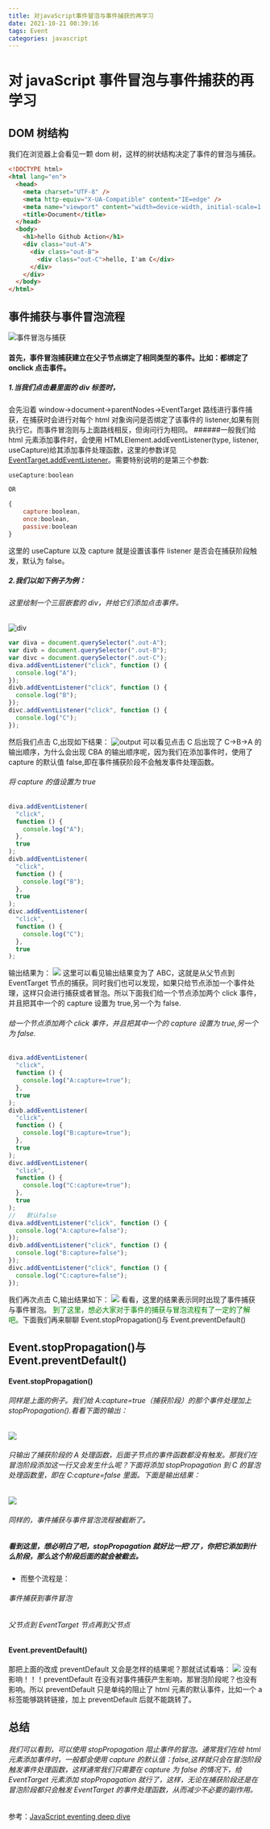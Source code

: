 ```yaml
---
title: 对javaScript事件冒泡与事件捕获的再学习
date: 2021-10-21 00:39:16
tags: Event
categories: javascript
---
```


# 对 javaScript 事件冒泡与事件捕获的再学习

## DOM 树结构

我们在浏览器上会看见一颗 dom 树，这样的树状结构决定了事件的冒泡与捕获。

```html
<!DOCTYPE html>
<html lang="en">
  <head>
    <meta charset="UTF-8" />
    <meta http-equiv="X-UA-Compatible" content="IE=edge" />
    <meta name="viewport" content="width=device-width, initial-scale=1.0" />
    <title>Document</title>
  </head>
  <body>
    <h1>hello Github Action</h1>
    <div class="out-A">
      <div class="out-B">
        <div class="out-C">hello, I'am C</div>
      </div>
    </div>
  </body>
</html>
```

<!--more-->

## 事件捕获与事件冒泡流程

![事件冒泡与捕获](https://cdn.jsdelivr.net/gh/PancakeDogLLL/imageBed/img/bubbling-capturing.png)

#### 首先，事件冒泡捕获建立在父子节点绑定了相同类型的事件。比如：都绑定了 onclick 点击事件。

##### 1.当我们点击最里面的 div 标签时，

会先沿着 window->document->parentNodes->EventTarget 路线进行事件捕获，在捕获时会进行对每个 html 对象询问是否绑定了该事件的 listener,如果有则执行它。而事件冒泡则与上面路线相反，但询问行为相同。 ######一般我们给 html 元素添加事件时，会使用 HTMLElement.addEventListener(type, listener, useCapture)给其添加事件处理函数，这里的参数详见[EventTarget.addEventListener](https://developer.mozilla.org/zh-CN/docs/Web/API/EventTarget/addEventListener)。需要特别说明的是第三个参数:

```JavaScript
useCapture:boolean

OR

{
	capture:boolean,
	once:boolean,
	passive:boolean
}
```

这里的 useCapture 以及 capture 就是设置该事件 listener 是否会在捕获阶段触发，默认为 false。

##### 2.我们以如下例子为例：

###### 这里绘制一个三层嵌套的 div，并给它们添加点击事件。

![div](https://cdn.jsdelivr.net/gh/PancakeDogLLL/imageBed/img/div.png)

```javascript
var diva = document.querySelector(".out-A");
var divb = document.querySelector(".out-B");
var divc = document.querySelector(".out-C");
diva.addEventListener("click", function () {
  console.log("A");
});
divb.addEventListener("click", function () {
  console.log("B");
});
divc.addEventListener("click", function () {
  console.log("C");
});
```

然后我们点击 C,出现如下结果：
![output](https://cdn.jsdelivr.net/gh/PancakeDogLLL/imageBed/img/output.png)
可以看见点击 C 后出现了 C->B->A 的输出顺序，为什么会出现 CBA 的输出顺序呢，因为我们在添加事件时，使用了 capture 的默认值 false,即在事件捕获阶段不会触发事件处理函数。

###### 将 capture 的值设置为 true

```javascript
diva.addEventListener(
  "click",
  function () {
    console.log("A");
  },
  true
);
divb.addEventListener(
  "click",
  function () {
    console.log("B");
  },
  true
);
divc.addEventListener(
  "click",
  function () {
    console.log("C");
  },
  true
);
```

输出结果为：
![](https://cdn.jsdelivr.net/gh/PancakeDogLLL/imageBed/img/202110202333.png)
这里可以看见输出结果变为了 ABC，这就是从父节点到 EventTarget 节点的捕获。同时我们也可以发现，如果只给节点添加一个事件处理，这样只会进行捕获或者冒泡。所以下面我们给一个节点添加两个 click 事件，并且把其中一个的 capture 设置为 true,另一个为 false.

###### 给一个节点添加两个 click 事件，并且把其中一个的 capture 设置为 true,另一个为 false.

```javascript
diva.addEventListener(
  "click",
  function () {
    console.log("A:capture=true");
  },
  true
);
divb.addEventListener(
  "click",
  function () {
    console.log("B:capture=true");
  },
  true
);
divc.addEventListener(
  "click",
  function () {
    console.log("C:capture=true");
  },
  true
);
//   默认false
diva.addEventListener("click", function () {
  console.log("A:capture=false");
});
divb.addEventListener("click", function () {
  console.log("B:capture=false");
});
divc.addEventListener("click", function () {
  console.log("C:capture=false");
});
```

我们再次点击 C,输出结果如下：
![](https://cdn.jsdelivr.net/gh/PancakeDogLLL/imageBed/img/202110202341.png)
看看，这里的结果表示同时出现了事件捕获与事件冒泡。
<font color="green">到了这里，想必大家对于事件的捕获与冒泡流程有了一定的了解吧。</font>下面我们再来聊聊 Event.stopPropagation()与 Event.preventDefault()

## Event.stopPropagation()与 Event.preventDefault()

#### Event.stopPropagation()

###### 同样是上面的例子。我们给 A:capture=true（捕获阶段）的那个事件处理加上 stopPropagation().看看下面的输出：

![](https://cdn.jsdelivr.net/gh/PancakeDogLLL/imageBed/img/202110202353.png)

###### 只输出了捕获阶段的 A 处理函数，后面子节点的事件函数都没有触发。那我们在冒泡阶段添加这一行又会发生什么呢？下面将添加 stopPropagation 到 C 的冒泡处理函数里，即在 C:capture=false 里面。下面是输出结果：

![](https://cdn.jsdelivr.net/gh/PancakeDogLLL/imageBed/img/202110210005.png)

###### 同样的，事件捕获与事件冒泡流程被截断了。

##### 看到这里，想必明白了吧，stopPropagation 就好比一把‘刀’，你把它添加到什么阶段，那么这个阶段后面的就会被截去。

- 而整个流程是：

###### 事件捕获到事件冒泡

###### 父节点到 EventTarget 节点再到父节点

#### Event.preventDefault()

那把上面的改成 preventDefault 又会是怎样的结果呢？那就试试看咯：
![](https://cdn.jsdelivr.net/gh/PancakeDogLLL/imageBed/img/202110202356.png)
没有影响！！！preventDefault 在没有对事件捕获产生影响，那冒泡阶段呢？也没有影响。所以 preventDefault 只是单纯的阻止了 html 元素的默认事件，比如一个 a 标签能够跳转链接，加上 preventDefault 后就不能跳转了。

## 总结

###### 我们可以看到，可以使用 stopPropagation 阻止事件的冒泡。通常我们在给 html 元素添加事件时，一般都会使用 capture 的默认值：false,这样就只会在冒泡阶段触发事件处理函数，这样通常我们只需要在 capture 为 false 的情况下，给 EventTarget 元素添加 stopPropagation 就行了，这样，无论在捕获阶段还是在冒泡阶段都只会触发 EventTarget 的事件处理函数，从而减少不必要的副作用。

参考：[JavaScript eventing deep dive](https://web.dev/eventing-deepdive/)
